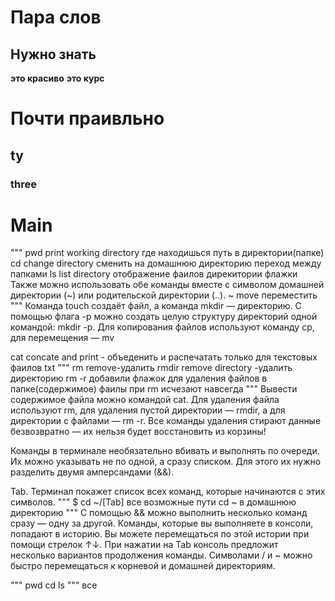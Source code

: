 # Пара слов
## Нужно знать
**это красиво** __это курс__
# Почти праивльно
## ty
### three
# Main
"""
pwd  print  working directory где находишься путь в директории(папке)
cd change directory сменить на домашнюю директорию переход между папками
ls list directory отображение фаилов дирекитории
флажки Также можно использовать обе команды вместе с символом домашней директории (~) или родительской директории (..).
~
move переместить
"""
Команда touch создаёт файл, а команда mkdir — директорию.
С помощью флага -p можно создать целую структуру директорий одной командой: mkdir -p.
Для копирования файлов используют команду cp, для перемещения — mv

cat concate and print - объеденить и распечатать только для текстовых фаилов txt
"""
rm remove-удалить
rmdir remove directory -удалить директорию
rm -r добавили флажок для удаления файлов в папке(содержимое)
фаилы при rm исчезают навсегда
"""
Вывести содержимое файла можно командой cat.
Для удаления файла используют rm, для удаления пустой директории — rmdir, а для директории с файлами — rm -r.
Все команды удаления стирают данные безвозвратно — их нельзя будет восстановить из корзины!

Команды в терминале необязательно вбивать и выполнять по очереди. Их можно указывать не по одной, а сразу списком. Для этого их нужно разделить двумя амперсандами (&&).

Tab. Терминал покажет список всех команд, которые начинаются с этих символов.
"""
$ cd ~/[Tab] все возможные  пути
cd ~ в домашнюю директорию
"""
С помощью && можно выполнить несколько команд сразу — одну за другой.
Команды, которые вы выполняете в консоли, попадают в историю. Вы можете перемещаться по этой истории при помощи стрелок ↑↓.
При нажатии на Tab консоль предложит несколько вариантов продолжения команды.
Символами / и ~ можно быстро перемещаться к корневой и домашней директориям.

"""
pwd
cd
ls
"""
все